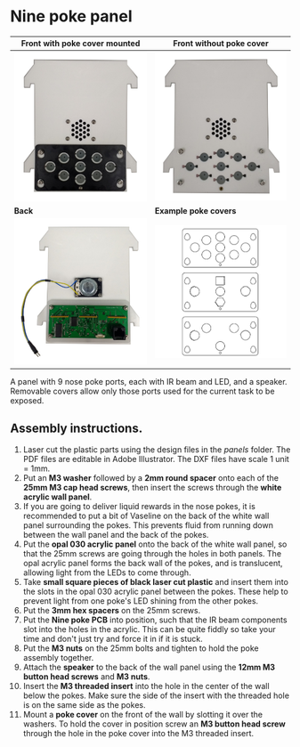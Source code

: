 # Nine poke panel

| Front with poke cover mounted                               | Front without poke cover                          |
| ----------------------------------------------------------- | ------------------------------------------------- |
| ![front_photo](photos/nine_poke_panel_front_with_cover.jpg) | ![front_photo](photos/nine_poke_panel_front.jpg)  |
| **Back**                                                    | **Example poke covers**                           |
| ![front_photo](photos/nine_poke_panel_back.jpg)             | ![front_photo](photos/nine_poke_panel_covers.png) |


A panel with 9 nose poke ports, each with IR beam and LED, and a speaker.  Removable covers allow only those ports used for the current task to be exposed.

## Assembly instructions.

1.  Laser cut the plastic parts using the design files in the *panels* folder.  The PDF files are editable in Adobe Illustrator.  The DXF files have scale 1 unit = 1mm.
2. Put an **M3 washer** followed by a **2mm round spacer** onto each of the **25mm M3 cap head screws**, then insert the screws through the **white acrylic wall panel**.  
3. If you are going to deliver liquid rewards in the nose pokes, it is recommended to put a bit of Vaseline on the back of the white wall panel surrounding the pokes.  This prevents fluid from running down between the wall panel and the back of the pokes.
4. Put the **opal 030 acrylic panel** onto the back of the white wall panel, so that the 25mm screws are going through the holes in both panels. The opal acrylic panel forms the back wall of the pokes, and is translucent, allowing light from the LEDs to come through.
5. Take **small square pieces of black laser cut plastic** and insert them into the slots in the opal 030 acrylic panel between the pokes.  These help to prevent light from one poke's LED shining from the other pokes.
6.  Put the **3mm hex spacers** on the 25mm screws.
7. Put the **Nine poke PCB** into position, such that the IR beam components slot into the holes in the acrylic.  This can be quite fiddly so take your time and don't just try and force it in if it is stuck.
8. Put the **M3 nuts** on the 25mm bolts and tighten to hold the poke assembly together.
9. Attach the **speaker** to the back of the wall panel using the **12mm M3 button head screws** and **M3 nuts**.
10. Insert the **M3 threaded insert** into the hole in the center of the wall below the pokes.  Make sure the side of the insert with the threaded hole is on the same side as the pokes. 
11. Mount a **poke cover** on the front of the wall by slotting it over the washers.  To hold the cover in position screw an **M3 button head screw** through the hole in the poke cover into the M3 threaded insert.
